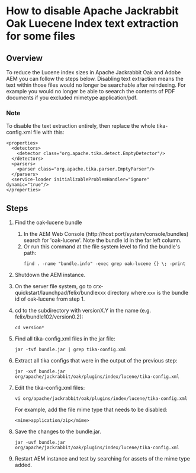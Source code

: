 # How to disable Apache Jackrabbit Oak Luecene Index text extraction for some files

## Overview
To reduce the Lucene index sizes in Apache Jackrabbit Oak and Adobe AEM you can follow the steps below.  Disabling text extraction means the text within those files would no longer be searchable after reindexing.  For example you would no longer be able to seearch the contents of PDF documents if you excluded mimetype application/pdf.

### Note
To disable the text extraction entirely, then replace the whole tika-config.xml file with this:

  ```
  <properties>
    <detectors>
      <detector class="org.apache.tika.detect.EmptyDetector"/>
    </detectors>
    <parsers>
      <parser class="org.apache.tika.parser.EmptyParser"/>
    </parsers>
    <service-loader initializableProblemHandler="ignore" dynamic="true"/>
  </properties>
  ```


## Steps

1. Find the oak-lucene bundle
   1. In the AEM Web Console (http://host:port/system/console/bundles) search for 'oak-lucene'.  Note the bundle id in the far left column.  
   2. Or run this command at the file system level to find the bundle's path:
      ```
      find . -name "bundle.info" -exec grep oak-lucene {} \; -print
      ```
      
2. Shutdown the AEM instance.

3. On the server file system, go to crx-quickstart/launchpad/felix/bundlexxx directory where `xxx` is the bundle id of oak-lucene from step 1.

4. cd to the subdirectory with versionX.Y in the name (e.g. felix/bundle102/version0.2):
   ```
   cd version*
   ```

5. Find all tika-config.xml files in the jar file:
   ```
   jar -tvf bundle.jar | grep tika-config.xml
   ```
   
6. Extract all tika configs that were in the output of the previous step:
   ```
   jar -xvf bundle.jar org/apache/jackrabbit/oak/plugins/index/lucene/tika-config.xml
   ```

6. Edit the tika-config.xml files:
   ```
   vi org/apache/jackrabbit/oak/plugins/index/lucene/tika-config.xml
   ```

   For example, add the file mime type that needs to be disabled: 
   ```
   <mime>application/zip</mime>
   ```
   
7. Save the changes to the bundle.jar. 
   ```
   jar -uvf bundle.jar org/apache/jackrabbit/oak/plugins/index/lucene/tika-config.xml
   ```
   
8. Restart AEM instance and test by searching for assets of the mime type added.
